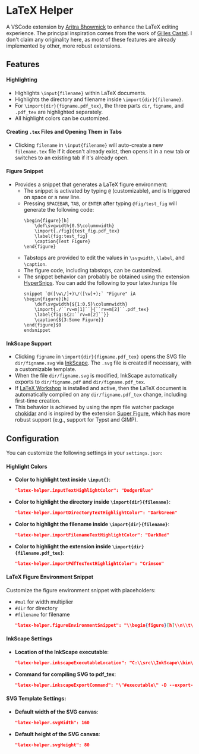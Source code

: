 # LaTeX Helper

A VSCode extension by [Aritra Bhowmick](https://github.com/ChesterXXX) to enhance the LaTeX editing experience. The principal inspiration comes from the work of [Gilles Castel](https://castel.dev/). I don't claim any originality here, as most of these features are already implemented by other, more robust extensions.

## Features

#### Highlighting
-   Highlights `\input{filename}` within LaTeX documents.
-   Highlights the directory and filename inside `\import{dir}{filename}`.
-   For `\import{dir}{figname.pdf_tex}`, the three parts `dir`, `figname`, and `.pdf_tex` are highlighted separately.
-   All highlight colors can be customized.

#### Creating `.tex` Files and Opening Them in Tabs
-   Clicking `filename` in `\input{filename}` will auto-create a new `filename.tex` file if it doesn't already exist, then opens it in a new tab or switches to an existing tab if it's already open.

#### Figure Snippet
-   Provides a snippet that generates a LaTeX figure environment:
    -   The snippet is activated by typing `@` (customizable), and is triggered on space or a new line.
    -   Pressing `SPACEBAR`, `TAB`, or `ENTER` after typing `@fig/test_fig` will generate the following code:
        ```
        \begin{figure}[h]
            \def\svgwidth{0.5\columnwidth}
            \import{./fig}{test_fig.pdf_tex}
            \label{fig:test_fig}
            \caption{Test Figure}
        \end{figure}
        ```
    -   Tabstops are provided to edit the values in `\svgwidth`, `\label`, and `\caption`.
    -   The figure code, including tabstops, can be customized.
    -   The snippet behavior can probably be obtained using the extension [HyperSnips](vscode:extension/draivin.hsnips). You can add the following to your latex.hsnips file
        ```
        snippet `@([\w\/]+)\/([\w]+);` "Figure" iA
        \begin{figure}[h]
            \def\svgwidth{${1:0.5}\columnwidth}
            \import{./``rv=m[1]``}{``rv=m[2]``.pdf_tex}
            \label{fig:${2:``rv=m[2]``}}
            \caption{${3:Some Figure}}
        \end{figure}$0
        endsnippet
        ```

#### InkScape Support
-   Clicking `figname` in `\import{dir}{figname.pdf_tex}` opens the SVG file `dir/figname.svg` via [InkScape](https://inkscape.org/). The `.svg` file is created if necessary, with a customizable template.
-   When the file `dir/figname.svg` is modified, InkScape automatically exports to `dir/figname.pdf` and `dir/figname.pdf_tex`.
-   If [LaTeX Workshop](vscode:extension/James-Yu.latex-workshop) is installed and active, then the LaTeX document is automatically compiled on any `dir/figname.pdf_tex` change, including first-time creation.
-   This behavior is achieved by using the npm file watcher package [chokidar](https://www.npmjs.com/package/chokidar) and is inspired by the extension [Super Figure](vscode:extension/peterson.super-figure), which has more robust support (e.g., support for Typst and GIMP).

## Configuration

You can customize the following settings in your `settings.json`:

#### Highlight Colors

-   **Color to highlight text inside `\input{}`**:
    ```json
    "latex-helper.inputTextHighlightColor": "DodgerBlue"
    ```
-   **Color to highlight the directory inside `\import{dir}{filename}`**:
    ```json
    "latex-helper.importDirectoryTextHighlightColor": "DarkGreen"
    ```

-   **Color to highlight the filename inside `\import{dir}{filename}`**:
    ```json
    "latex-helper.importFilenameTextHighlightColor": "DarkRed"
    ```

-   **Color to highlight the extension inside `\import{dir}{filename.pdf_tex}`**:
    ```json
    "latex-helper.importPdfTexTextHighlightColor": "Crimson"
    ```

#### LaTeX Figure Environment Snippet

Customize the figure environment snippet with placeholders:

-   `#mul` for width multiplier
-   `#dir` for directory
-   `#filename` for filename
    ```json
    "latex-helper.figureEnvironmentSnippet": "\\begin{figure}[h]\\n\\t\\def\\svgwidth{${1:#mul}\\columnwidth}\\n\\t\\import{#dir}{#filename.pdf_tex}\\n\\t\\label{fig:${2:#filename}}\\n\\t\\caption{${3:Some Figure}}\\n\\end{figure}"
    ```

#### InkScape Settings

-   **Location of the InkScape executable**:
    ```json
    "latex-helper.inkscapeExecutableLocation": "C:\\src\\InkScape\\bin\\inkscape.exe"
    ```

-   **Command for compiling SVG to pdf_tex**:
    ```json
    "latex-helper.inkscapeExportCommand": "\"#executable\" -D --export-latex --export-dpi 300 --export-filename=\"#pdf\" \"#svg\""
    ```

#### SVG Template Settings:

-   **Default width of the SVG canvas**:
    ```json
    "latex-helper.svgWidth": 160
    ```

-   **Default height of the SVG canvas**:
    ```json
    "latex-helper.svgHeight": 80
    ```

